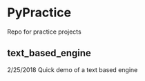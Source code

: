 # PyPractice
Repo for practice projects

## text_based_engine
2/25/2018 Quick demo of a text based engine
